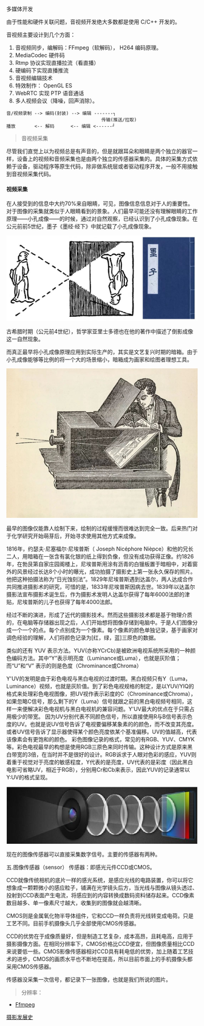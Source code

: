多媒体开发

由于性能和硬件关联问题，音视频开发绝大多数都是使用 C/C++ 开发的。

音视频主要设计到几个方面：

1. 音视频同步，编解码：FFmpeg（软解码）， H264 编码原理。
2. MediaCodec 硬件码
3. Rtmp 协议实现直播拉流（看直播）
4. 硬编码下实现直播推流
5. 音视频编辑技术
6. 特效制作： OpenGL ES
7. WebRTC 实现 PTP 语音通话
8. 多人视频会议（降噪，回声消除）。

```
音/视频录制 --> 编码(封装) --> 编辑 -------┐
                                   传输(推送/拉取)
播放       <-- 解码      <-- 编辑 <------┘
```

> 音视频采集

尽管我们直觉上以为视频总是有声音的，但是就跟耳朵和眼睛是两个独立的器官一样，设备上的视频和音频采集也是由两个独立的传感器采集的。具体的采集方式依赖于设备，驱动程序等原生代码，除非做系统层或者驱动程序开发，一般不用接触到音视频采集代码。


#### 视频采集

在人接受到的信息中大约70%来自眼睛，可见，图像信息信息对于人的重要性。对于图像的采集就类似于人眼睛看到的景象。人们最早可能还没有理解眼睛的工作原理——小孔成像——的时候，通过对自然观察，已经认识到了小孔成像现象。在公元前前5世纪，墨子《墨经·经下》中就记载了小孔成像现象。

![墨子关于小孔成像的记载](images/pinhole_imaging_in_mozi.jpeg)

古希腊时期（公元前4世纪），哲学家亚里士多德也在他的著作中描述了倒影成像这一自然现象。

而真正最早将小孔成像原理应用到实际生产的，其实是文艺复兴时期的暗箱。由于小孔成像能够等比例的将一个大的场景缩小，暗箱成为画家和绘图者理想工具。

![暗箱原理](images/black_box.jpeg)

最早的图像仅能靠人绘制下来，绘制的过程缓慢而很难达到完全一致。后来热门对于化学研究开始萌芽后，开始寻求使用其他方式来成像。

1816年，约瑟夫·尼塞福尔·尼埃普斯（ Joseph Nicéphore Nièpce）和他的兄长二人，用暗箱在一张含有氯化银的纸上得到负像，但没有成功获得正像。约1826年，在勃艮第自家庄园阁楼上，尼埃普斯用涂有沥青的白镴板置于暗相中，对着窗外的风景经过长达8个小时的曝光，成功拍摄了摄影史上第一张永久保存的照片。他把这种拍摄法称为“日光蚀刻法”。1829年尼埃普斯遇到达盖尔，两人达成合作共同推进摄影术的研究，可惜的是，1833年尼埃普斯因病去世。1839年以达盖尔摄影法宣布摄影术诞生后，作为摄影术发明人达盖尔获得了每年6000法郎的津贴，尼埃普斯的儿子也获得了每年4000法郎。

经过不断的演进，形成了近代的摄影技术。然而这些摄影技术都是基于物理介质的，在电脑等存储器出现之后，人们开始想将图像存储到电脑中。于是人们图像分成一个一个的点。每个点别成为一个像素。每个像素的颜色单独记录，基于画家对调色经验的理解，人们将颜色记录为[红，绿，蓝]三原色的数据。

类似的还有 YUV 表示方法。YUV(亦称YCrCb)是被欧洲电视系统所采用的一种颜色编码方法。其中“Y”表示明亮度（Luminance或Luma），也就是灰阶值；而“U”和“V” 表示的则是色度（Chrominance或Chroma）

Y'UV的发明是由于彩色电视与黑白电视的过渡时期。黑白视频只有Y（Luma，Luminance）视频，也就是灰阶值。到了彩色电视规格的制定，是以YUV/YIQ的格式来处理彩色电视图像，把UV视作表示彩度的C（Chrominance或Chroma），如果忽略C信号，那么剩下的Y（Luma）信号就跟之前的黑白电视频号相同，这样一来便解决彩色电视机与黑白电视机的兼容问题。Y'UV最大的优点在于只需占用极少的带宽。
因为UV分别代表不同颜色信号，所以直接使用R与B信号表示色度的UV。也就是说UV信号告诉了电视要偏移某象素的的颜色，而不改变其亮度。或者UV信号告诉了显示器使得某个颜色亮度依某个基准偏移。UV的值越高，代表该像素会有更饱和的颜色。
彩色图像记录的格式，常见的有RGB、YUV、CMYK等。彩色电视最早的构想是使用RGB三原色来同时传输。这种设计方式是原来黑白带宽的3倍，在当时并不是很好的设计。RGB诉求于人眼对色彩的感应，YUV则着重于视觉对于亮度的敏感程度，Y代表的是亮度，UV代表的是彩度（因此黑白电影可省略UV，相近于RGB），分别用Cr和Cb来表示，因此YUV的记录通常以Y:UV的格式呈现。

![相机成像](images/camere.png)

现在的图像传感器可以直接采集数字信号。主要的传感器有两种。

五.图像传感器（sensor）
传感器：即感光元件CCD或CMOS。

CCD就像传统相机的底片一样的感光系统，是感应光线的电路装置，你可以将它想象成一颗颗微小的感应粒子，铺满在光学镜头后方，当光线与图像从镜头透过、投射到CCD表面产生电流，将感应到的内容转换成数码资料储存起来。CCD像素数目越多、单一像素尺寸越大，收集到的图像就会越清晰。

CMOS则是金属氧化物半导体组件，它和CCD一样负责将光线转变成电荷。只是工艺不同。目前手机摄像头几乎全部使用CMOS传感器。

CCD的优势在于成像质量好，但是制造工艺复杂，成本高昂，且耗电高，应用于摄影摄像方面。在相同分辨率下，CMOS价格比CCD便宜，但图像质量相比CCD来说要低一些。CMOS影像传感器相对CCD具有耗电低的优势，加上随着工艺技术的进步，CMOS的画质水平也不断地在提高，所以目前市面上的手机摄像头都采用CMOS传感器。

传感器没采集一次信号，都记录下一张图像，也就是我们所说的图片。

> 分辨率：




- [Ffmpeg](ffmpeg/README.md)





[摄影发展史](https://www.sohu.com/a/334941272_99925122)